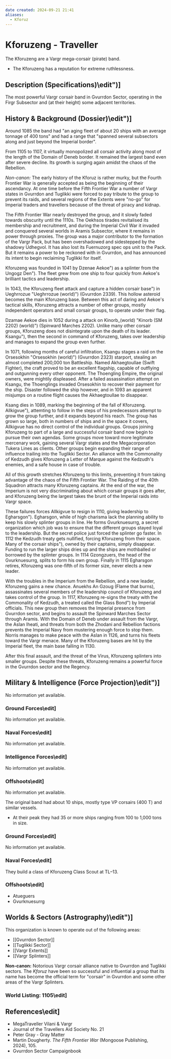 ```yaml
---
date created: 2024-09-21 21:41
aliases:
  - Kforuz
---
```


# Kforuzeng - Traveller

The Kforuzeng are a Vargr mega-corsair (pirate) band.

- The Kforuzeng has a reputation for extreme ruthlessness.

## Description (Specifications)\edit")]

The most powerful Vargr corsair band in Gvurrdon Sector, operating in the Firgr Subsector and (at their height) some adjacent territories.

## History & Background (Dossier)\edit")]

Around 1085 the band had "an aging fleet of about 20 ships with an average tonnage of 400 tons" and had a range that "spanned several subsectors along and just beyond the Imperial border".

From 1105 to 1107, it virtually monopolized all corsair activity along most of the length of the Domain of Deneb border. It remained the largest band even after severe decline. Its growth is surging again amidst the chaos of the Rebellion.

_Non-canon:_ The early history of the Kforuz is rather murky, but the Fourth Frontier War is generally accepted as being the beginning of their ascendancy. At one time before the Fifth Frontier War a number of Vargr states in Gvurrdon and Tuglikki were forced to pay tribute to the group to prevent its raids, and several regions of the Extents were "no-go" for Imperial traders and travellers because of the threat of piracy and kidnap.

The Fifth Frontier War nearly destroyed the group, and it slowly faded towards obscurity until the 1110s. The Oekhsos tirades revitalised its membership and recruitment, and during the Imperial Civil War it invaded and conquered several worlds in Aramis Subsector, where it remains in power through proxies. The group was a major contributor to the formation of the Vargr Pack, but has been overshadowed and sidestepped by the shadowy Udhegvol. It has also lost its Fuernuzorg spec ops unit to the Pack. But it remains a power to be reckoned with in Gvurrdon, and has announced its intent to begin reclaiming Tuglikki for itself.

Kforuzeng was founded in 1041 by Dzenae Aekoe") as a splinter from the Ungogz Den"). The fleet grew from one ship to four quickly from Aekoe's brilliant tactics and leadership.

In 1043, the Kforuzeng fleet attack and capture a hidden corsair base") in Ueghrrozue "Ueghrrozue (world)") (Gvurrdon 2339). This hollow asteroid becomes the main Kforuzeng base. Between this act of daring and Aekoe's tactical skills, Kforuzeng attracts a number of other groups, mostly independent operators and small corsair groups, to operate under their flag.

Dzamae Aekoe dies in 1052 during a attack on Kinorb_(world) "Kinorb (SM 2202) (world)") (Spinward Marches 2202). Unlike many other corsair groups, Kforuzeng does not disintegrate upon the death of its leader. Ksangu"), then the second in command of Kforuzeng, takes over leadership and manages to expand the group even further.

In 1071, following months of careful infiltration, Ksangu stages a raid on the Orsesokhin "Orsesokhin (world)") (Gvurrdon 2323) starport, stealing an almost completed 200,000 ton Battleship. Named Akhaegtoullae (Swift Fighter), the craft proved to be an excellent flagship, capable of outflying and outgunning every other opponent. The Thoengling Empire, the original owners, were mightily displeased. After a failed assassination attempt on Ksangu, the Thoenglings invaded Orsesokhin to recover their payment for the ship. Disaster followed the ship however, and in 1093 an apparent misjumps on a routine flight causes the Akhaegtoullae to disappear.

Ksang dies in 1089, marking the beginning of the fall of Kforuzeng. Allkigvue"), attemting to follow in the steps of his predecessors attempt to grow the group further, and it expands beyond his reach. The group has grown so large, both in numbers of ships and in the space it covers, Allkigvue has no direct control of the individual groups. Groups joining Kforuzeng to part of a large and successful corsair band now begin to pursue their own agendas. Some groups move toward more legitimate mercenary work, gaining several Vargr states and the Megacorporation Tukera Lines as clients. Other groups begin expanding their range of influence trailing into the Tuglikki Sector. An alliance with the Commonality of Kedzudh gives Kforuzeng a Letter of Marque against the Kedzudh's enemies, and a safe house in case of trouble.

All of this growth stretches Kforuzeng to this limits, preventing it from taking advantage of the chaos of the Fifth Frontier War. The Raiding of the 40th Squadron attracts many Kforuzeng captains. At the end of the war, the Imperium is not very discriminating about which corsair groups it goes after, and Kforuzeng being the largest takes the brunt of the Imperial raids into Vargr space.

These failures forces Allkigvue to resign in 1110, giving leadership to Egharsgon"). Egharsgon, while of high charisma lack the planning ability to keep his slowly splinter groups in line. He forms Gvurknuesurrg, a secret organization which job was to ensure that the different groups stayed loyal to the leadership. But the secret police just forced the splinter go faster. In 1112 the Kedzudh treaty gets nullified, forcing Kforuzeng from their space. Many of the corsair ships"), owned by their captains, simply disappear. Funding to run the larger ships dries up and the ships are mothballed or borrowed by the splinter groups. In 1114 Gzongzuers, the head of the Gvurknuesurrg, splits to form his own group. Finally in 1115 Egharsgon retires, Kforuzeng was one-fifth of its former size, never elects a new leader.

With the troubles in the Imperium from the Rebellion, and a new leader, Kforuzeng gains a new chance. Anuekhs An Gzoug (Flame that burns), assassinates several members of the leadership council of Kforuzeng and takes control of the group. In 1117, Kforuzeng re-signs the treaty with the Commonality of Kedzudh, a treated called the Glass Bond") by Imperial officials. This new group then removes the Imperial presence from Gvurrdon sector, and begins to assault the Spinward Marches Sector through Aramis. With the Domain of Deneb under assault from the Vargr, the Aslan Iheati, and threats from both the Zhodani and Rebellion factions prevents the Imperial Navy from mustering enough force to stop them. Norris manages to make peace with the Aslan in 1126, and turns his fleets toward the Vargr menace. Many of the Kforuzeng bases are hit by the Imperial fleet, the main base falling in 1130.

After this final assault, and the threat of the Virus, Kforuzeng splinters into smaller groups. Despite these threats, Kforuzeng remains a powerful force in the Gvurrdon sector and the Regency.

## Military & Intelligence (Force Projection)\edit")]

No information yet available.

### Ground Forces\edit]

No information yet available.

### Naval Forces\edit]

No information yet available.

### Intelligence Forces\edit]

No information yet available.

### Offshoots\edit]

No information yet available.

The original band had about 10 ships, mostly type VP corsairs (400 T) and similar vessels.

- At their peak they had 35 or more ships ranging from 100 to 1,000 tons in size.

### Ground Forces\edit]

No information yet available.

### Naval Forces\edit]

They build a class of Kforuzeng Class Scout at TL–13.

### Offshoots\edit]

- Atueguers
- Gvurknuesurrg

## Worlds & Sectors (Astrography)\edit")]

This organization is known to operate out of the following areas:

- [[Gvurrdon Sector]]
- [[Tuglikki Sector]]
- [[Vargr Extents]]
- [[Vargr Splinters]]

**Non-canon:** Notorious Vargr corsair alliance native to Gvurrdon and Tuglikki sectors. The _Kforuz_ have been so successful and influential a group that its name has become the official term for "corsair" in Gvurrdon and some other areas of the Vargr Splinters.

### World Listing: 1105\edit]

## References\edit]

- MegaTraveller Vilani & Vargr
- Journal of the Travellers Aid Society No. 21
- Peter Gray - Gray Matter
- Martin Dougherty. _The Fifth Frontier War_ (Mongoose Publishing, 2024), 105.
- Gvurrdon Sector Campaignbook
